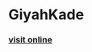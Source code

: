 <h1>GiyahKade</h1>

<h3> <a href="https://hadioryanipr.github.io/GiyahKade/" target="_blank" /> visit online</h3>
